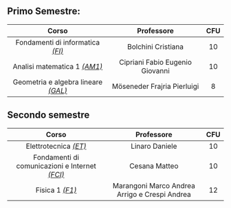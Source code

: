 ## Primo Semestre:

|                Corso                        |           Professore            | CFU |
| :-:                                         | :-:                             | :-: |
| Fondamenti di informatica [_(FI)_](fi/)     | Bolchini Cristiana              | 10  |
| Analisi matematica 1 [_(AM1)_](am1/)        | Cipriani Fabio Eugenio Giovanni | 10  |
| Geometria e algebra lineare [_(GAL)_](gal/) | Möseneder Frajria Pierluigi     |  8  |

## Secondo semestre

|                 Corso                                  |   Professore                    | CFU |
| :-:                                                    | :-:                             | :-: |
| Elettrotecnica [_(ET)_](et/)                           | Linaro Daniele                  | 10  |
| Fondamenti di comunicazioni e Internet [_(FCI)_](fci/) | Cesana Matteo                   | 10  |
| Fisica 1 [_(F1)_](f1/)                                 | Marangoni Marco Andrea Arrigo e Crespi Andrea                   | 12  |
